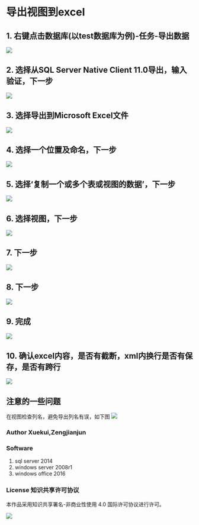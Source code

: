# 导出视图到excel

## 1. 右键点击数据库(以test数据库为例)-任务-导出数据

![](image/2018-10-25-15-42-51.png)

## 2. 选择从SQL Server Native Client 11.0导出，输入验证，下一步

![](image/2018-10-25-15-44-12.png)

## 3. 选择导出到Microsoft Excel文件

![](image/2018-10-25-15-45-31.png)

## 4. 选择一个位置及命名，下一步

![](image/2018-10-25-15-46-38.png)

## 5. 选择‘复制一个或多个表或视图的数据’，下一步

![](image/2018-10-25-15-47-57.png)

## 6. 选择视图，下一步

![](image/2018-10-25-15-48-52.png)

## 7. 下一步

![](image/2018-10-25-15-49-12.png)

## 8. 下一步

![](image/2018-10-25-15-49-33.png)

## 9. 完成

![](image/2018-10-25-15-49-53.png)

## 10. 确认excel内容，是否有截断，xml内换行是否有保存，是否有跨行

![](image/2018-10-25-15-50-59.png)

## 注意的一些问题

在视图检查列名，避免导出列名有误，如下图
![](image/2018-10-25-15-53-13.png)

### Author Xuekui,Zengjianjun

### Software

1. sql server 2014
2. windows server 2008r1
3. windows office 2016

### License 知识共享许可协议

本作品采用知识共享署名-非商业性使用 4.0 国际许可协议进行许可。

![](image/2018-10-25-15-57-36.png)